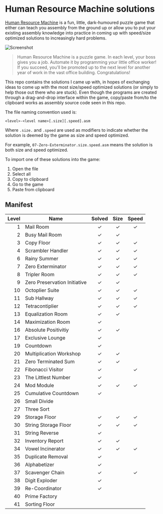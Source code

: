 # Human Resource Machine solutions

[Human Resource Machine](http://tomorrowcorporation.com/humanresourcemachine) is a fun, little, dark-humoured puzzle game that either can teach you assembly from the ground up or allow you to put your existing assembly knowledge into practice in coming up with speed/size optimized solutions to increasingly hard problems.

![Screenshot](http://tomorrowcorporation.com/blog/wp-content/themes/tcTheme2/images/hrm/screenshots/hrm_04.png)

> Human Resource Machine is a puzzle game. In each level, your boss gives you a job. Automate it by programming your little office worker! If you succeed, you'll be promoted up to the next level for another year of work in the vast office building. Congratulations!

This repo contains the solutions I came up with, in hopes of exchanging ideas to come up with the most size/speed optimized solutions (or simply to help those out there who are stuck). Even though the programs are created through a drag-and-drop interface within the game, copy/paste from/to the clipboard works as assembly source code seen in this repo.

The file naming convention used is:

`<level>-<level name>[.size][.speed].asm`

Where `.size.` and `.speed` are used as modifiers to indicate whether the solution is deemed by the game as size and speed optimized.

For example, `07-Zero-Exterminator.size.speed.asm` means the solution is both size and speed optimized.

To import one of these solutions into the game:

1. Open the file
2. Select all
3. Copy to clipboard
4. Go to the game
5. Paste from clipboard

## Manifest

| Level | Name | Solved | Size | Speed |
| ----: | ---- | :----: | :--: | :---: |
| 1 | Mail Room | &#x2713; | &#x2713; | &#x2713; |
| 2 | Busy Mail Room | &#x2713; | &#x2713; | |
| 3 | Copy Floor | &#x2713; | &#x2713; | &#x2713; |
| 4 | Scrambler Handler | &#x2713; | &#x2713; | &#x2713; |
| 6 | Rainy Summer | &#x2713; | &#x2713; | &#x2713; |
| 7 | Zero Exterminator | &#x2713; | &#x2713; | &#x2713; |
| 8 | Tripler Room | &#x2713; | &#x2713; | &#x2713; |
| 9 | Zero Preservation Initiative | &#x2713; | &#x2713; | |
| 10 | Octoplier Suite | &#x2713; | &#x2713; | &#x2713; |
| 11 | Sub Hallway | &#x2713; | &#x2713; | &#x2713; |
| 12 | Tetracontiplier | &#x2713; | &#x2713; | &#x2713; |
| 13 | Equalization Room | &#x2713; | &#x2713; | |
| 14 | Maximization Room | &#x2713; | | |
| 16 | Absolute Positivitiy | &#x2713; | &#x2713; | |
| 17 | Exclusive Lounge | &#x2713; | | |
| 19 | Countdown | &#x2713; | | |
| 20 | Multiplication Workshop | &#x2713; | &#x2713; | |
| 21 | Zero Terminated Sum | &#x2713; | &#x2713; | |
| 22 | Fibonacci Visitor | &#x2713; | | &#x2713; |
| 23 | The Littlest Number | &#x2713; | | |
| 24 | Mod Module | &#x2713; | &#x2713; | &#x2713; |
| 25 | Cumulative Countdown | &#x2713; | | |
| 26 | Small Divide | | | |
| 27 | Three Sort | | | |
| 29 | Storage Floor | &#x2713; | &#x2713; | &#x2713; |
| 30 | String Storage Floor | &#x2713; | &#x2713; | &#x2713; |
| 31 | String Reverse | &#x2713; | | |
| 32 | Inventory Report | &#x2713; | &#x2713; | |
| 34 | Vowel Incinerator | &#x2713; | &#x2713; | &#x2713; |
| 35 | Duplicate Removal | &#x2713; | | |
| 36 | Alphabetizer | &#x2713; | | |
| 37 | Scavenger Chain | &#x2713; | | &#x2713; |
| 38 | Digit Exploder | &#x2713; | | |
| 39 | Re-Coordinator | &#x2713; | | |
| 40 | Prime Factory | | | |
| 41 | Sorting Floor | | | |
